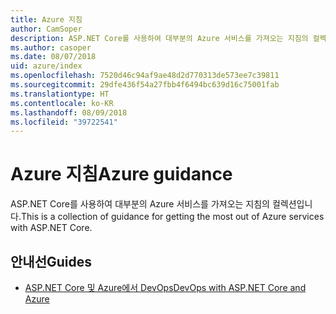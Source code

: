 ```yaml
---
title: Azure 지침
author: CamSoper
description: ASP.NET Core를 사용하여 대부분의 Azure 서비스를 가져오는 지침의 컬렉션입니다.
ms.author: casoper
ms.date: 08/07/2018
uid: azure/index
ms.openlocfilehash: 7520d46c94af9ae48d2d770313de573ee7c39811
ms.sourcegitcommit: 29dfe436f54a27fbb4f6494bc639d16c75001fab
ms.translationtype: HT
ms.contentlocale: ko-KR
ms.lasthandoff: 08/09/2018
ms.locfileid: "39722541"
---
```

# <a name="azure-guidance"></a><span data-ttu-id="a70d2-103">Azure 지침</span><span class="sxs-lookup"><span data-stu-id="a70d2-103">Azure guidance</span></span>

<span data-ttu-id="a70d2-104">ASP.NET Core를 사용하여 대부분의 Azure 서비스를 가져오는 지침의 컬렉션입니다.</span><span class="sxs-lookup"><span data-stu-id="a70d2-104">This is a collection of guidance for getting the most out of Azure services with ASP.NET Core.</span></span>

## <a name="guides"></a><span data-ttu-id="a70d2-105">안내선</span><span class="sxs-lookup"><span data-stu-id="a70d2-105">Guides</span></span>

* [<span data-ttu-id="a70d2-106">ASP.NET Core 및 Azure에서 DevOps</span><span class="sxs-lookup"><span data-stu-id="a70d2-106">DevOps with ASP.NET Core and Azure</span></span>](xref:azure/devops/index)
